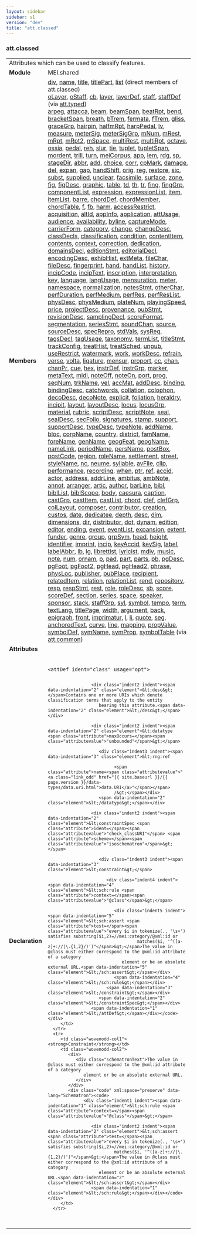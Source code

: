 ```yaml
---
layout: sidebar
sidebar: s1
version: "dev"
title: "att.classed"
---
```

<div class="classSpec att">
   <h3 id="att.classed">att.classed</h3>
   <table class="wovenodd">
      <tr>
         <td colspan="2" class="wovenodd-col2">Attributes which can be used to classify features.</td>
      </tr>
      <tr>
         <td class="wovenodd-col1"><strong>Module</strong></td>
         <td class="wovenodd-col2">MEI.shared</td>
      </tr>
      <tr>
         <td class="wovenodd-col1"><strong>Members</strong></td>
         <td class="wovenodd-col2">
            <div class="parent">
               <div><a class="link_odd_elementSpec" href="{{ site.baseurl }}/{{ page.version }}/elements/div.html">div</a>, <a class="link_odd_elementSpec" href="{{ site.baseurl }}/{{ page.version }}/elements/name.html">name</a>, <a class="link_odd_elementSpec" href="{{ site.baseurl }}/{{ page.version }}/elements/title.html">title</a>, <a class="link_odd_elementSpec" href="{{ site.baseurl }}/{{ page.version }}/elements/titlepart.html">titlePart</a>, <a class="link_odd_elementSpec" href="{{ site.baseurl }}/{{ page.version }}/elements/list.html">list</a> (direct members of att.classed)
               </div>
               <div><a class="link_odd_elementSpec" href="{{ site.baseurl }}/{{ page.version }}/elements/olayer.html">oLayer</a>, <a class="link_odd_elementSpec" href="{{ site.baseurl }}/{{ page.version }}/elements/ostaff.html">oStaff</a>, <a class="link_odd_elementSpec" href="{{ site.baseurl }}/{{ page.version }}/elements/cb.html">cb</a>, <a class="link_odd_elementSpec" href="{{ site.baseurl }}/{{ page.version }}/elements/layer.html">layer</a>, <a class="link_odd_elementSpec" href="{{ site.baseurl }}/{{ page.version }}/elements/layerdef.html">layerDef</a>, <a class="link_odd_elementSpec" href="{{ site.baseurl }}/{{ page.version }}/elements/staff.html">staff</a>, <a class="link_odd_elementSpec" href="{{ site.baseurl }}/{{ page.version }}/elements/staffdef.html">staffDef</a><span> (via <a class="link_odd_classSpec" href="{{ site.baseurl }}/{{ page.version }}/attribute-classes/att.typed.html">att.typed</a>)</span></div>
               <div><a class="link_odd_elementSpec" href="{{ site.baseurl }}/{{ page.version }}/elements/arpeg.html">arpeg</a>, <a class="link_odd_elementSpec" href="{{ site.baseurl }}/{{ page.version }}/elements/attacca.html">attacca</a>, <a class="link_odd_elementSpec" href="{{ site.baseurl }}/{{ page.version }}/elements/beam.html">beam</a>, <a class="link_odd_elementSpec" href="{{ site.baseurl }}/{{ page.version }}/elements/beamspan.html">beamSpan</a>, <a class="link_odd_elementSpec" href="{{ site.baseurl }}/{{ page.version }}/elements/beatrpt.html">beatRpt</a>, <a class="link_odd_elementSpec" href="{{ site.baseurl }}/{{ page.version }}/elements/bend.html">bend</a>, <a class="link_odd_elementSpec" href="{{ site.baseurl }}/{{ page.version }}/elements/bracketspan.html">bracketSpan</a>, <a class="link_odd_elementSpec" href="{{ site.baseurl }}/{{ page.version }}/elements/breath.html">breath</a>, <a class="link_odd_elementSpec" href="{{ site.baseurl }}/{{ page.version }}/elements/btrem.html">bTrem</a>, <a class="link_odd_elementSpec" href="{{ site.baseurl }}/{{ page.version }}/elements/fermata.html">fermata</a>, <a class="link_odd_elementSpec" href="{{ site.baseurl }}/{{ page.version }}/elements/ftrem.html">fTrem</a>, <a class="link_odd_elementSpec" href="{{ site.baseurl }}/{{ page.version }}/elements/gliss.html">gliss</a>, <a class="link_odd_elementSpec" href="{{ site.baseurl }}/{{ page.version }}/elements/gracegrp.html">graceGrp</a>, <a class="link_odd_elementSpec" href="{{ site.baseurl }}/{{ page.version }}/elements/hairpin.html">hairpin</a>, <a class="link_odd_elementSpec" href="{{ site.baseurl }}/{{ page.version }}/elements/halfmrpt.html">halfmRpt</a>, <a class="link_odd_elementSpec" href="{{ site.baseurl }}/{{ page.version }}/elements/harppedal.html">harpPedal</a>, <a class="link_odd_elementSpec" href="{{ site.baseurl }}/{{ page.version }}/elements/lv.html">lv</a>, <a class="link_odd_elementSpec" href="{{ site.baseurl }}/{{ page.version }}/elements/measure.html">measure</a>, <a class="link_odd_elementSpec" href="{{ site.baseurl }}/{{ page.version }}/elements/metersig.html">meterSig</a>, <a class="link_odd_elementSpec" href="{{ site.baseurl }}/{{ page.version }}/elements/metersiggrp.html">meterSigGrp</a>, <a class="link_odd_elementSpec" href="{{ site.baseurl }}/{{ page.version }}/elements/mnum.html">mNum</a>, <a class="link_odd_elementSpec" href="{{ site.baseurl }}/{{ page.version }}/elements/mrest.html">mRest</a>, <a class="link_odd_elementSpec" href="{{ site.baseurl }}/{{ page.version }}/elements/mrpt.html">mRpt</a>, <a class="link_odd_elementSpec" href="{{ site.baseurl }}/{{ page.version }}/elements/mrpt2.html">mRpt2</a>, <a class="link_odd_elementSpec" href="{{ site.baseurl }}/{{ page.version }}/elements/mspace.html">mSpace</a>, <a class="link_odd_elementSpec" href="{{ site.baseurl }}/{{ page.version }}/elements/multirest.html">multiRest</a>, <a class="link_odd_elementSpec" href="{{ site.baseurl }}/{{ page.version }}/elements/multirpt.html">multiRpt</a>, <a class="link_odd_elementSpec" href="{{ site.baseurl }}/{{ page.version }}/elements/octave.html">octave</a>, <a class="link_odd_elementSpec" href="{{ site.baseurl }}/{{ page.version }}/elements/ossia.html">ossia</a>, <a class="link_odd_elementSpec" href="{{ site.baseurl }}/{{ page.version }}/elements/pedal.html">pedal</a>, <a class="link_odd_elementSpec" href="{{ site.baseurl }}/{{ page.version }}/elements/reh.html">reh</a>, <a class="link_odd_elementSpec" href="{{ site.baseurl }}/{{ page.version }}/elements/slur.html">slur</a>, <a class="link_odd_elementSpec" href="{{ site.baseurl }}/{{ page.version }}/elements/tie.html">tie</a>, <a class="link_odd_elementSpec" href="{{ site.baseurl }}/{{ page.version }}/elements/tuplet.html">tuplet</a>, <a class="link_odd_elementSpec" href="{{ site.baseurl }}/{{ page.version }}/elements/tupletspan.html">tupletSpan</a>, <a class="link_odd_elementSpec" href="{{ site.baseurl }}/{{ page.version }}/elements/mordent.html">mordent</a>, <a class="link_odd_elementSpec" href="{{ site.baseurl }}/{{ page.version }}/elements/trill.html">trill</a>, <a class="link_odd_elementSpec" href="{{ site.baseurl }}/{{ page.version }}/elements/turn.html">turn</a>, <a class="link_odd_elementSpec" href="{{ site.baseurl }}/{{ page.version }}/elements/meicorpus.html">meiCorpus</a>, <a class="link_odd_elementSpec" href="{{ site.baseurl }}/{{ page.version }}/elements/app.html">app</a>, <a class="link_odd_elementSpec" href="{{ site.baseurl }}/{{ page.version }}/elements/lem.html">lem</a>, <a class="link_odd_elementSpec" href="{{ site.baseurl }}/{{ page.version }}/elements/rdg.html">rdg</a>, <a class="link_odd_elementSpec" href="{{ site.baseurl }}/{{ page.version }}/elements/sp.html">sp</a>, <a class="link_odd_elementSpec" href="{{ site.baseurl }}/{{ page.version }}/elements/stagedir.html">stageDir</a>, <a class="link_odd_elementSpec" href="{{ site.baseurl }}/{{ page.version }}/elements/abbr.html">abbr</a>, <a class="link_odd_elementSpec" href="{{ site.baseurl }}/{{ page.version }}/elements/add.html">add</a>, <a class="link_odd_elementSpec" href="{{ site.baseurl }}/{{ page.version }}/elements/choice.html">choice</a>, <a class="link_odd_elementSpec" href="{{ site.baseurl }}/{{ page.version }}/elements/corr.html">corr</a>, <a class="link_odd_elementSpec" href="{{ site.baseurl }}/{{ page.version }}/elements/cpmark.html">cpMark</a>, <a class="link_odd_elementSpec" href="{{ site.baseurl }}/{{ page.version }}/elements/damage.html">damage</a>, <a class="link_odd_elementSpec" href="{{ site.baseurl }}/{{ page.version }}/elements/del.html">del</a>, <a class="link_odd_elementSpec" href="{{ site.baseurl }}/{{ page.version }}/elements/expan.html">expan</a>, <a class="link_odd_elementSpec" href="{{ site.baseurl }}/{{ page.version }}/elements/gap.html">gap</a>, <a class="link_odd_elementSpec" href="{{ site.baseurl }}/{{ page.version }}/elements/handshift.html">handShift</a>, <a class="link_odd_elementSpec" href="{{ site.baseurl }}/{{ page.version }}/elements/orig.html">orig</a>, <a class="link_odd_elementSpec" href="{{ site.baseurl }}/{{ page.version }}/elements/reg.html">reg</a>, <a class="link_odd_elementSpec" href="{{ site.baseurl }}/{{ page.version }}/elements/restore.html">restore</a>, <a class="link_odd_elementSpec" href="{{ site.baseurl }}/{{ page.version }}/elements/sic.html">sic</a>, <a class="link_odd_elementSpec" href="{{ site.baseurl }}/{{ page.version }}/elements/subst.html">subst</a>, <a class="link_odd_elementSpec" href="{{ site.baseurl }}/{{ page.version }}/elements/supplied.html">supplied</a>, <a class="link_odd_elementSpec" href="{{ site.baseurl }}/{{ page.version }}/elements/unclear.html">unclear</a>, <a class="link_odd_elementSpec" href="{{ site.baseurl }}/{{ page.version }}/elements/facsimile.html">facsimile</a>, <a class="link_odd_elementSpec" href="{{ site.baseurl }}/{{ page.version }}/elements/surface.html">surface</a>, <a class="link_odd_elementSpec" href="{{ site.baseurl }}/{{ page.version }}/elements/zone.html">zone</a>, <a class="link_odd_elementSpec" href="{{ site.baseurl }}/{{ page.version }}/elements/fig.html">fig</a>, <a class="link_odd_elementSpec" href="{{ site.baseurl }}/{{ page.version }}/elements/figdesc.html">figDesc</a>, <a class="link_odd_elementSpec" href="{{ site.baseurl }}/{{ page.version }}/elements/graphic.html">graphic</a>, <a class="link_odd_elementSpec" href="{{ site.baseurl }}/{{ page.version }}/elements/table.html">table</a>, <a class="link_odd_elementSpec" href="{{ site.baseurl }}/{{ page.version }}/elements/td.html">td</a>, <a class="link_odd_elementSpec" href="{{ site.baseurl }}/{{ page.version }}/elements/th.html">th</a>, <a class="link_odd_elementSpec" href="{{ site.baseurl }}/{{ page.version }}/elements/tr.html">tr</a>, <a class="link_odd_elementSpec" href="{{ site.baseurl }}/{{ page.version }}/elements/fing.html">fing</a>, <a class="link_odd_elementSpec" href="{{ site.baseurl }}/{{ page.version }}/elements/finggrp.html">fingGrp</a>, <a class="link_odd_elementSpec" href="{{ site.baseurl }}/{{ page.version }}/elements/componentlist.html">componentList</a>, <a class="link_odd_elementSpec" href="{{ site.baseurl }}/{{ page.version }}/elements/expression.html">expression</a>, <a class="link_odd_elementSpec" href="{{ site.baseurl }}/{{ page.version }}/elements/expressionlist.html">expressionList</a>, <a class="link_odd_elementSpec" href="{{ site.baseurl }}/{{ page.version }}/elements/item.html">item</a>, <a class="link_odd_elementSpec" href="{{ site.baseurl }}/{{ page.version }}/elements/itemlist.html">itemList</a>, <a class="link_odd_elementSpec" href="{{ site.baseurl }}/{{ page.version }}/elements/barre.html">barre</a>, <a class="link_odd_elementSpec" href="{{ site.baseurl }}/{{ page.version }}/elements/chorddef.html">chordDef</a>, <a class="link_odd_elementSpec" href="{{ site.baseurl }}/{{ page.version }}/elements/chordmember.html">chordMember</a>, <a class="link_odd_elementSpec" href="{{ site.baseurl }}/{{ page.version }}/elements/chordtable.html">chordTable</a>, <a class="link_odd_elementSpec" href="{{ site.baseurl }}/{{ page.version }}/elements/f.html">f</a>, <a class="link_odd_elementSpec" href="{{ site.baseurl }}/{{ page.version }}/elements/fb.html">fb</a>, <a class="link_odd_elementSpec" href="{{ site.baseurl }}/{{ page.version }}/elements/harm.html">harm</a>, <a class="link_odd_elementSpec" href="{{ site.baseurl }}/{{ page.version }}/elements/accessrestrict.html">accessRestrict</a>, <a class="link_odd_elementSpec" href="{{ site.baseurl }}/{{ page.version }}/elements/acquisition.html">acquisition</a>, <a class="link_odd_elementSpec" href="{{ site.baseurl }}/{{ page.version }}/elements/altid.html">altId</a>, <a class="link_odd_elementSpec" href="{{ site.baseurl }}/{{ page.version }}/elements/appinfo.html">appInfo</a>, <a class="link_odd_elementSpec" href="{{ site.baseurl }}/{{ page.version }}/elements/application.html">application</a>, <a class="link_odd_elementSpec" href="{{ site.baseurl }}/{{ page.version }}/elements/attusage.html">attUsage</a>, <a class="link_odd_elementSpec" href="{{ site.baseurl }}/{{ page.version }}/elements/audience.html">audience</a>, <a class="link_odd_elementSpec" href="{{ site.baseurl }}/{{ page.version }}/elements/availability.html">availability</a>, <a class="link_odd_elementSpec" href="{{ site.baseurl }}/{{ page.version }}/elements/byline.html">byline</a>, <a class="link_odd_elementSpec" href="{{ site.baseurl }}/{{ page.version }}/elements/capturemode.html">captureMode</a>, <a class="link_odd_elementSpec" href="{{ site.baseurl }}/{{ page.version }}/elements/carrierform.html">carrierForm</a>, <a class="link_odd_elementSpec" href="{{ site.baseurl }}/{{ page.version }}/elements/category.html">category</a>, <a class="link_odd_elementSpec" href="{{ site.baseurl }}/{{ page.version }}/elements/change.html">change</a>, <a class="link_odd_elementSpec" href="{{ site.baseurl }}/{{ page.version }}/elements/changedesc.html">changeDesc</a>, <a class="link_odd_elementSpec" href="{{ site.baseurl }}/{{ page.version }}/elements/classdecls.html">classDecls</a>, <a class="link_odd_elementSpec" href="{{ site.baseurl }}/{{ page.version }}/elements/classification.html">classification</a>, <a class="link_odd_elementSpec" href="{{ site.baseurl }}/{{ page.version }}/elements/condition.html">condition</a>, <a class="link_odd_elementSpec" href="{{ site.baseurl }}/{{ page.version }}/elements/contentitem.html">contentItem</a>, <a class="link_odd_elementSpec" href="{{ site.baseurl }}/{{ page.version }}/elements/contents.html">contents</a>, <a class="link_odd_elementSpec" href="{{ site.baseurl }}/{{ page.version }}/elements/context.html">context</a>, <a class="link_odd_elementSpec" href="{{ site.baseurl }}/{{ page.version }}/elements/correction.html">correction</a>, <a class="link_odd_elementSpec" href="{{ site.baseurl }}/{{ page.version }}/elements/dedication.html">dedication</a>, <a class="link_odd_elementSpec" href="{{ site.baseurl }}/{{ page.version }}/elements/domainsdecl.html">domainsDecl</a>, <a class="link_odd_elementSpec" href="{{ site.baseurl }}/{{ page.version }}/elements/editionstmt.html">editionStmt</a>, <a class="link_odd_elementSpec" href="{{ site.baseurl }}/{{ page.version }}/elements/editorialdecl.html">editorialDecl</a>, <a class="link_odd_elementSpec" href="{{ site.baseurl }}/{{ page.version }}/elements/encodingdesc.html">encodingDesc</a>, <a class="link_odd_elementSpec" href="{{ site.baseurl }}/{{ page.version }}/elements/exhibhist.html">exhibHist</a>, <a class="link_odd_elementSpec" href="{{ site.baseurl }}/{{ page.version }}/elements/extmeta.html">extMeta</a>, <a class="link_odd_elementSpec" href="{{ site.baseurl }}/{{ page.version }}/elements/filechar.html">fileChar</a>, <a class="link_odd_elementSpec" href="{{ site.baseurl }}/{{ page.version }}/elements/filedesc.html">fileDesc</a>, <a class="link_odd_elementSpec" href="{{ site.baseurl }}/{{ page.version }}/elements/fingerprint.html">fingerprint</a>, <a class="link_odd_elementSpec" href="{{ site.baseurl }}/{{ page.version }}/elements/hand.html">hand</a>, <a class="link_odd_elementSpec" href="{{ site.baseurl }}/{{ page.version }}/elements/handlist.html">handList</a>, <a class="link_odd_elementSpec" href="{{ site.baseurl }}/{{ page.version }}/elements/history.html">history</a>, <a class="link_odd_elementSpec" href="{{ site.baseurl }}/{{ page.version }}/elements/incipcode.html">incipCode</a>, <a class="link_odd_elementSpec" href="{{ site.baseurl }}/{{ page.version }}/elements/inciptext.html">incipText</a>, <a class="link_odd_elementSpec" href="{{ site.baseurl }}/{{ page.version }}/elements/inscription.html">inscription</a>, <a class="link_odd_elementSpec" href="{{ site.baseurl }}/{{ page.version }}/elements/interpretation.html">interpretation</a>, <a class="link_odd_elementSpec" href="{{ site.baseurl }}/{{ page.version }}/elements/key.html">key</a>, <a class="link_odd_elementSpec" href="{{ site.baseurl }}/{{ page.version }}/elements/language.html">language</a>, <a class="link_odd_elementSpec" href="{{ site.baseurl }}/{{ page.version }}/elements/langusage.html">langUsage</a>, <a class="link_odd_elementSpec" href="{{ site.baseurl }}/{{ page.version }}/elements/mensuration.html">mensuration</a>, <a class="link_odd_elementSpec" href="{{ site.baseurl }}/{{ page.version }}/elements/meter.html">meter</a>, <a class="link_odd_elementSpec" href="{{ site.baseurl }}/{{ page.version }}/elements/namespace.html">namespace</a>, <a class="link_odd_elementSpec" href="{{ site.baseurl }}/{{ page.version }}/elements/normalization.html">normalization</a>, <a class="link_odd_elementSpec" href="{{ site.baseurl }}/{{ page.version }}/elements/notesstmt.html">notesStmt</a>, <a class="link_odd_elementSpec" href="{{ site.baseurl }}/{{ page.version }}/elements/otherchar.html">otherChar</a>, <a class="link_odd_elementSpec" href="{{ site.baseurl }}/{{ page.version }}/elements/perfduration.html">perfDuration</a>, <a class="link_odd_elementSpec" href="{{ site.baseurl }}/{{ page.version }}/elements/perfmedium.html">perfMedium</a>, <a class="link_odd_elementSpec" href="{{ site.baseurl }}/{{ page.version }}/elements/perfres.html">perfRes</a>, <a class="link_odd_elementSpec" href="{{ site.baseurl }}/{{ page.version }}/elements/perfreslist.html">perfResList</a>, <a class="link_odd_elementSpec" href="{{ site.baseurl }}/{{ page.version }}/elements/physdesc.html">physDesc</a>, <a class="link_odd_elementSpec" href="{{ site.baseurl }}/{{ page.version }}/elements/physmedium.html">physMedium</a>, <a class="link_odd_elementSpec" href="{{ site.baseurl }}/{{ page.version }}/elements/platenum.html">plateNum</a>, <a class="link_odd_elementSpec" href="{{ site.baseurl }}/{{ page.version }}/elements/playingspeed.html">playingSpeed</a>, <a class="link_odd_elementSpec" href="{{ site.baseurl }}/{{ page.version }}/elements/price.html">price</a>, <a class="link_odd_elementSpec" href="{{ site.baseurl }}/{{ page.version }}/elements/projectdesc.html">projectDesc</a>, <a class="link_odd_elementSpec" href="{{ site.baseurl }}/{{ page.version }}/elements/provenance.html">provenance</a>, <a class="link_odd_elementSpec" href="{{ site.baseurl }}/{{ page.version }}/elements/pubstmt.html">pubStmt</a>, <a class="link_odd_elementSpec" href="{{ site.baseurl }}/{{ page.version }}/elements/revisiondesc.html">revisionDesc</a>, <a class="link_odd_elementSpec" href="{{ site.baseurl }}/{{ page.version }}/elements/samplingdecl.html">samplingDecl</a>, <a class="link_odd_elementSpec" href="{{ site.baseurl }}/{{ page.version }}/elements/scoreformat.html">scoreFormat</a>, <a class="link_odd_elementSpec" href="{{ site.baseurl }}/{{ page.version }}/elements/segmentation.html">segmentation</a>, <a class="link_odd_elementSpec" href="{{ site.baseurl }}/{{ page.version }}/elements/seriesstmt.html">seriesStmt</a>, <a class="link_odd_elementSpec" href="{{ site.baseurl }}/{{ page.version }}/elements/soundchan.html">soundChan</a>, <a class="link_odd_elementSpec" href="{{ site.baseurl }}/{{ page.version }}/elements/source.html">source</a>, <a class="link_odd_elementSpec" href="{{ site.baseurl }}/{{ page.version }}/elements/sourcedesc.html">sourceDesc</a>, <a class="link_odd_elementSpec" href="{{ site.baseurl }}/{{ page.version }}/elements/specrepro.html">specRepro</a>, <a class="link_odd_elementSpec" href="{{ site.baseurl }}/{{ page.version }}/elements/stdvals.html">stdVals</a>, <a class="link_odd_elementSpec" href="{{ site.baseurl }}/{{ page.version }}/elements/sysreq.html">sysReq</a>, <a class="link_odd_elementSpec" href="{{ site.baseurl }}/{{ page.version }}/elements/tagsdecl.html">tagsDecl</a>, <a class="link_odd_elementSpec" href="{{ site.baseurl }}/{{ page.version }}/elements/tagusage.html">tagUsage</a>, <a class="link_odd_elementSpec" href="{{ site.baseurl }}/{{ page.version }}/elements/taxonomy.html">taxonomy</a>, <a class="link_odd_elementSpec" href="{{ site.baseurl }}/{{ page.version }}/elements/termlist.html">termList</a>, <a class="link_odd_elementSpec" href="{{ site.baseurl }}/{{ page.version }}/elements/titlestmt.html">titleStmt</a>, <a class="link_odd_elementSpec" href="{{ site.baseurl }}/{{ page.version }}/elements/trackconfig.html">trackConfig</a>, <a class="link_odd_elementSpec" href="{{ site.baseurl }}/{{ page.version }}/elements/treathist.html">treatHist</a>, <a class="link_odd_elementSpec" href="{{ site.baseurl }}/{{ page.version }}/elements/treatsched.html">treatSched</a>, <a class="link_odd_elementSpec" href="{{ site.baseurl }}/{{ page.version }}/elements/unpub.html">unpub</a>, <a class="link_odd_elementSpec" href="{{ site.baseurl }}/{{ page.version }}/elements/userestrict.html">useRestrict</a>, <a class="link_odd_elementSpec" href="{{ site.baseurl }}/{{ page.version }}/elements/watermark.html">watermark</a>, <a class="link_odd_elementSpec" href="{{ site.baseurl }}/{{ page.version }}/elements/work.html">work</a>, <a class="link_odd_elementSpec" href="{{ site.baseurl }}/{{ page.version }}/elements/workdesc.html">workDesc</a>, <a class="link_odd_elementSpec" href="{{ site.baseurl }}/{{ page.version }}/elements/refrain.html">refrain</a>, <a class="link_odd_elementSpec" href="{{ site.baseurl }}/{{ page.version }}/elements/verse.html">verse</a>, <a class="link_odd_elementSpec" href="{{ site.baseurl }}/{{ page.version }}/elements/volta.html">volta</a>, <a class="link_odd_elementSpec" href="{{ site.baseurl }}/{{ page.version }}/elements/ligature.html">ligature</a>, <a class="link_odd_elementSpec" href="{{ site.baseurl }}/{{ page.version }}/elements/mensur.html">mensur</a>, <a class="link_odd_elementSpec" href="{{ site.baseurl }}/{{ page.version }}/elements/proport.html">proport</a>, <a class="link_odd_elementSpec" href="{{ site.baseurl }}/{{ page.version }}/elements/cc.html">cc</a>, <a class="link_odd_elementSpec" href="{{ site.baseurl }}/{{ page.version }}/elements/chan.html">chan</a>, <a class="link_odd_elementSpec" href="{{ site.baseurl }}/{{ page.version }}/elements/chanpr.html">chanPr</a>, <a class="link_odd_elementSpec" href="{{ site.baseurl }}/{{ page.version }}/elements/cue.html">cue</a>, <a class="link_odd_elementSpec" href="{{ site.baseurl }}/{{ page.version }}/elements/hex.html">hex</a>, <a class="link_odd_elementSpec" href="{{ site.baseurl }}/{{ page.version }}/elements/instrdef.html">instrDef</a>, <a class="link_odd_elementSpec" href="{{ site.baseurl }}/{{ page.version }}/elements/instrgrp.html">instrGrp</a>, <a class="link_odd_elementSpec" href="{{ site.baseurl }}/{{ page.version }}/elements/marker.html">marker</a>, <a class="link_odd_elementSpec" href="{{ site.baseurl }}/{{ page.version }}/elements/metatext.html">metaText</a>, <a class="link_odd_elementSpec" href="{{ site.baseurl }}/{{ page.version }}/elements/midi.html">midi</a>, <a class="link_odd_elementSpec" href="{{ site.baseurl }}/{{ page.version }}/elements/noteoff.html">noteOff</a>, <a class="link_odd_elementSpec" href="{{ site.baseurl }}/{{ page.version }}/elements/noteon.html">noteOn</a>, <a class="link_odd_elementSpec" href="{{ site.baseurl }}/{{ page.version }}/elements/port.html">port</a>, <a class="link_odd_elementSpec" href="{{ site.baseurl }}/{{ page.version }}/elements/prog.html">prog</a>, <a class="link_odd_elementSpec" href="{{ site.baseurl }}/{{ page.version }}/elements/seqnum.html">seqNum</a>, <a class="link_odd_elementSpec" href="{{ site.baseurl }}/{{ page.version }}/elements/trkname.html">trkName</a>, <a class="link_odd_elementSpec" href="{{ site.baseurl }}/{{ page.version }}/elements/vel.html">vel</a>, <a class="link_odd_elementSpec" href="{{ site.baseurl }}/{{ page.version }}/elements/accmat.html">accMat</a>, <a class="link_odd_elementSpec" href="{{ site.baseurl }}/{{ page.version }}/elements/adddesc.html">addDesc</a>, <a class="link_odd_elementSpec" href="{{ site.baseurl }}/{{ page.version }}/elements/binding.html">binding</a>, <a class="link_odd_elementSpec" href="{{ site.baseurl }}/{{ page.version }}/elements/bindingdesc.html">bindingDesc</a>, <a class="link_odd_elementSpec" href="{{ site.baseurl }}/{{ page.version }}/elements/catchwords.html">catchwords</a>, <a class="link_odd_elementSpec" href="{{ site.baseurl }}/{{ page.version }}/elements/collation.html">collation</a>, <a class="link_odd_elementSpec" href="{{ site.baseurl }}/{{ page.version }}/elements/colophon.html">colophon</a>, <a class="link_odd_elementSpec" href="{{ site.baseurl }}/{{ page.version }}/elements/decodesc.html">decoDesc</a>, <a class="link_odd_elementSpec" href="{{ site.baseurl }}/{{ page.version }}/elements/deconote.html">decoNote</a>, <a class="link_odd_elementSpec" href="{{ site.baseurl }}/{{ page.version }}/elements/explicit.html">explicit</a>, <a class="link_odd_elementSpec" href="{{ site.baseurl }}/{{ page.version }}/elements/foliation.html">foliation</a>, <a class="link_odd_elementSpec" href="{{ site.baseurl }}/{{ page.version }}/elements/heraldry.html">heraldry</a>, <a class="link_odd_elementSpec" href="{{ site.baseurl }}/{{ page.version }}/elements/incipit.html">incipit</a>, <a class="link_odd_elementSpec" href="{{ site.baseurl }}/{{ page.version }}/elements/layout.html">layout</a>, <a class="link_odd_elementSpec" href="{{ site.baseurl }}/{{ page.version }}/elements/layoutdesc.html">layoutDesc</a>, <a class="link_odd_elementSpec" href="{{ site.baseurl }}/{{ page.version }}/elements/locus.html">locus</a>, <a class="link_odd_elementSpec" href="{{ site.baseurl }}/{{ page.version }}/elements/locusgrp.html">locusGrp</a>, <a class="link_odd_elementSpec" href="{{ site.baseurl }}/{{ page.version }}/elements/material.html">material</a>, <a class="link_odd_elementSpec" href="{{ site.baseurl }}/{{ page.version }}/elements/rubric.html">rubric</a>, <a class="link_odd_elementSpec" href="{{ site.baseurl }}/{{ page.version }}/elements/scriptdesc.html">scriptDesc</a>, <a class="link_odd_elementSpec" href="{{ site.baseurl }}/{{ page.version }}/elements/scriptnote.html">scriptNote</a>, <a class="link_odd_elementSpec" href="{{ site.baseurl }}/{{ page.version }}/elements/seal.html">seal</a>, <a class="link_odd_elementSpec" href="{{ site.baseurl }}/{{ page.version }}/elements/sealdesc.html">sealDesc</a>, <a class="link_odd_elementSpec" href="{{ site.baseurl }}/{{ page.version }}/elements/secfolio.html">secFolio</a>, <a class="link_odd_elementSpec" href="{{ site.baseurl }}/{{ page.version }}/elements/signatures.html">signatures</a>, <a class="link_odd_elementSpec" href="{{ site.baseurl }}/{{ page.version }}/elements/stamp.html">stamp</a>, <a class="link_odd_elementSpec" href="{{ site.baseurl }}/{{ page.version }}/elements/support.html">support</a>, <a class="link_odd_elementSpec" href="{{ site.baseurl }}/{{ page.version }}/elements/supportdesc.html">supportDesc</a>, <a class="link_odd_elementSpec" href="{{ site.baseurl }}/{{ page.version }}/elements/typedesc.html">typeDesc</a>, <a class="link_odd_elementSpec" href="{{ site.baseurl }}/{{ page.version }}/elements/typenote.html">typeNote</a>, <a class="link_odd_elementSpec" href="{{ site.baseurl }}/{{ page.version }}/elements/addname.html">addName</a>, <a class="link_odd_elementSpec" href="{{ site.baseurl }}/{{ page.version }}/elements/bloc.html">bloc</a>, <a class="link_odd_elementSpec" href="{{ site.baseurl }}/{{ page.version }}/elements/corpname.html">corpName</a>, <a class="link_odd_elementSpec" href="{{ site.baseurl }}/{{ page.version }}/elements/country.html">country</a>, <a class="link_odd_elementSpec" href="{{ site.baseurl }}/{{ page.version }}/elements/district.html">district</a>, <a class="link_odd_elementSpec" href="{{ site.baseurl }}/{{ page.version }}/elements/famname.html">famName</a>, <a class="link_odd_elementSpec" href="{{ site.baseurl }}/{{ page.version }}/elements/forename.html">foreName</a>, <a class="link_odd_elementSpec" href="{{ site.baseurl }}/{{ page.version }}/elements/genname.html">genName</a>, <a class="link_odd_elementSpec" href="{{ site.baseurl }}/{{ page.version }}/elements/geogfeat.html">geogFeat</a>, <a class="link_odd_elementSpec" href="{{ site.baseurl }}/{{ page.version }}/elements/geogname.html">geogName</a>, <a class="link_odd_elementSpec" href="{{ site.baseurl }}/{{ page.version }}/elements/namelink.html">nameLink</a>, <a class="link_odd_elementSpec" href="{{ site.baseurl }}/{{ page.version }}/elements/periodname.html">periodName</a>, <a class="link_odd_elementSpec" href="{{ site.baseurl }}/{{ page.version }}/elements/persname.html">persName</a>, <a class="link_odd_elementSpec" href="{{ site.baseurl }}/{{ page.version }}/elements/postbox.html">postBox</a>, <a class="link_odd_elementSpec" href="{{ site.baseurl }}/{{ page.version }}/elements/postcode.html">postCode</a>, <a class="link_odd_elementSpec" href="{{ site.baseurl }}/{{ page.version }}/elements/region.html">region</a>, <a class="link_odd_elementSpec" href="{{ site.baseurl }}/{{ page.version }}/elements/rolename.html">roleName</a>, <a class="link_odd_elementSpec" href="{{ site.baseurl }}/{{ page.version }}/elements/settlement.html">settlement</a>, <a class="link_odd_elementSpec" href="{{ site.baseurl }}/{{ page.version }}/elements/street.html">street</a>, <a class="link_odd_elementSpec" href="{{ site.baseurl }}/{{ page.version }}/elements/stylename.html">styleName</a>, <a class="link_odd_elementSpec" href="{{ site.baseurl }}/{{ page.version }}/elements/nc.html">nc</a>, <a class="link_odd_elementSpec" href="{{ site.baseurl }}/{{ page.version }}/elements/neume.html">neume</a>, <a class="link_odd_elementSpec" href="{{ site.baseurl }}/{{ page.version }}/elements/syllable.html">syllable</a>, <a class="link_odd_elementSpec" href="{{ site.baseurl }}/{{ page.version }}/elements/avfile.html">avFile</a>, <a class="link_odd_elementSpec" href="{{ site.baseurl }}/{{ page.version }}/elements/clip.html">clip</a>, <a class="link_odd_elementSpec" href="{{ site.baseurl }}/{{ page.version }}/elements/performance.html">performance</a>, <a class="link_odd_elementSpec" href="{{ site.baseurl }}/{{ page.version }}/elements/recording.html">recording</a>, <a class="link_odd_elementSpec" href="{{ site.baseurl }}/{{ page.version }}/elements/when.html">when</a>, <a class="link_odd_elementSpec" href="{{ site.baseurl }}/{{ page.version }}/elements/ptr.html">ptr</a>, <a class="link_odd_elementSpec" href="{{ site.baseurl }}/{{ page.version }}/elements/ref.html">ref</a>, <a class="link_odd_elementSpec" href="{{ site.baseurl }}/{{ page.version }}/elements/accid.html">accid</a>, <a class="link_odd_elementSpec" href="{{ site.baseurl }}/{{ page.version }}/elements/actor.html">actor</a>, <a class="link_odd_elementSpec" href="{{ site.baseurl }}/{{ page.version }}/elements/address.html">address</a>, <a class="link_odd_elementSpec" href="{{ site.baseurl }}/{{ page.version }}/elements/addrline.html">addrLine</a>, <a class="link_odd_elementSpec" href="{{ site.baseurl }}/{{ page.version }}/elements/ambitus.html">ambitus</a>, <a class="link_odd_elementSpec" href="{{ site.baseurl }}/{{ page.version }}/elements/ambnote.html">ambNote</a>, <a class="link_odd_elementSpec" href="{{ site.baseurl }}/{{ page.version }}/elements/annot.html">annot</a>, <a class="link_odd_elementSpec" href="{{ site.baseurl }}/{{ page.version }}/elements/arranger.html">arranger</a>, <a class="link_odd_elementSpec" href="{{ site.baseurl }}/{{ page.version }}/elements/artic.html">artic</a>, <a class="link_odd_elementSpec" href="{{ site.baseurl }}/{{ page.version }}/elements/author.html">author</a>, <a class="link_odd_elementSpec" href="{{ site.baseurl }}/{{ page.version }}/elements/barline.html">barLine</a>, <a class="link_odd_elementSpec" href="{{ site.baseurl }}/{{ page.version }}/elements/bibl.html">bibl</a>, <a class="link_odd_elementSpec" href="{{ site.baseurl }}/{{ page.version }}/elements/bibllist.html">biblList</a>, <a class="link_odd_elementSpec" href="{{ site.baseurl }}/{{ page.version }}/elements/biblscope.html">biblScope</a>, <a class="link_odd_elementSpec" href="{{ site.baseurl }}/{{ page.version }}/elements/body.html">body</a>, <a class="link_odd_elementSpec" href="{{ site.baseurl }}/{{ page.version }}/elements/caesura.html">caesura</a>, <a class="link_odd_elementSpec" href="{{ site.baseurl }}/{{ page.version }}/elements/caption.html">caption</a>, <a class="link_odd_elementSpec" href="{{ site.baseurl }}/{{ page.version }}/elements/castgrp.html">castGrp</a>, <a class="link_odd_elementSpec" href="{{ site.baseurl }}/{{ page.version }}/elements/castitem.html">castItem</a>, <a class="link_odd_elementSpec" href="{{ site.baseurl }}/{{ page.version }}/elements/castlist.html">castList</a>, <a class="link_odd_elementSpec" href="{{ site.baseurl }}/{{ page.version }}/elements/chord.html">chord</a>, <a class="link_odd_elementSpec" href="{{ site.baseurl }}/{{ page.version }}/elements/clef.html">clef</a>, <a class="link_odd_elementSpec" href="{{ site.baseurl }}/{{ page.version }}/elements/clefgrp.html">clefGrp</a>, <a class="link_odd_elementSpec" href="{{ site.baseurl }}/{{ page.version }}/elements/collayout.html">colLayout</a>, <a class="link_odd_elementSpec" href="{{ site.baseurl }}/{{ page.version }}/elements/composer.html">composer</a>, <a class="link_odd_elementSpec" href="{{ site.baseurl }}/{{ page.version }}/elements/contributor.html">contributor</a>, <a class="link_odd_elementSpec" href="{{ site.baseurl }}/{{ page.version }}/elements/creation.html">creation</a>, <a class="link_odd_elementSpec" href="{{ site.baseurl }}/{{ page.version }}/elements/custos.html">custos</a>, <a class="link_odd_elementSpec" href="{{ site.baseurl }}/{{ page.version }}/elements/date.html">date</a>, <a class="link_odd_elementSpec" href="{{ site.baseurl }}/{{ page.version }}/elements/dedicatee.html">dedicatee</a>, <a class="link_odd_elementSpec" href="{{ site.baseurl }}/{{ page.version }}/elements/depth.html">depth</a>, <a class="link_odd_elementSpec" href="{{ site.baseurl }}/{{ page.version }}/elements/desc.html">desc</a>, <a class="link_odd_elementSpec" href="{{ site.baseurl }}/{{ page.version }}/elements/dim.html">dim</a>, <a class="link_odd_elementSpec" href="{{ site.baseurl }}/{{ page.version }}/elements/dimensions.html">dimensions</a>, <a class="link_odd_elementSpec" href="{{ site.baseurl }}/{{ page.version }}/elements/dir.html">dir</a>, <a class="link_odd_elementSpec" href="{{ site.baseurl }}/{{ page.version }}/elements/distributor.html">distributor</a>, <a class="link_odd_elementSpec" href="{{ site.baseurl }}/{{ page.version }}/elements/dot.html">dot</a>, <a class="link_odd_elementSpec" href="{{ site.baseurl }}/{{ page.version }}/elements/dynam.html">dynam</a>, <a class="link_odd_elementSpec" href="{{ site.baseurl }}/{{ page.version }}/elements/edition.html">edition</a>, <a class="link_odd_elementSpec" href="{{ site.baseurl }}/{{ page.version }}/elements/editor.html">editor</a>, <a class="link_odd_elementSpec" href="{{ site.baseurl }}/{{ page.version }}/elements/ending.html">ending</a>, <a class="link_odd_elementSpec" href="{{ site.baseurl }}/{{ page.version }}/elements/event.html">event</a>, <a class="link_odd_elementSpec" href="{{ site.baseurl }}/{{ page.version }}/elements/eventlist.html">eventList</a>, <a class="link_odd_elementSpec" href="{{ site.baseurl }}/{{ page.version }}/elements/expansion.html">expansion</a>, <a class="link_odd_elementSpec" href="{{ site.baseurl }}/{{ page.version }}/elements/extent.html">extent</a>, <a class="link_odd_elementSpec" href="{{ site.baseurl }}/{{ page.version }}/elements/funder.html">funder</a>, <a class="link_odd_elementSpec" href="{{ site.baseurl }}/{{ page.version }}/elements/genre.html">genre</a>, <a class="link_odd_elementSpec" href="{{ site.baseurl }}/{{ page.version }}/elements/group.html">group</a>, <a class="link_odd_elementSpec" href="{{ site.baseurl }}/{{ page.version }}/elements/grpsym.html">grpSym</a>, <a class="link_odd_elementSpec" href="{{ site.baseurl }}/{{ page.version }}/elements/head.html">head</a>, <a class="link_odd_elementSpec" href="{{ site.baseurl }}/{{ page.version }}/elements/height.html">height</a>, <a class="link_odd_elementSpec" href="{{ site.baseurl }}/{{ page.version }}/elements/identifier.html">identifier</a>, <a class="link_odd_elementSpec" href="{{ site.baseurl }}/{{ page.version }}/elements/imprint.html">imprint</a>, <a class="link_odd_elementSpec" href="{{ site.baseurl }}/{{ page.version }}/elements/incip.html">incip</a>, <a class="link_odd_elementSpec" href="{{ site.baseurl }}/{{ page.version }}/elements/keyaccid.html">keyAccid</a>, <a class="link_odd_elementSpec" href="{{ site.baseurl }}/{{ page.version }}/elements/keysig.html">keySig</a>, <a class="link_odd_elementSpec" href="{{ site.baseurl }}/{{ page.version }}/elements/label.html">label</a>, <a class="link_odd_elementSpec" href="{{ site.baseurl }}/{{ page.version }}/elements/labelabbr.html">labelAbbr</a>, <a class="link_odd_elementSpec" href="{{ site.baseurl }}/{{ page.version }}/elements/lb.html">lb</a>, <a class="link_odd_elementSpec" href="{{ site.baseurl }}/{{ page.version }}/elements/lg.html">lg</a>, <a class="link_odd_elementSpec" href="{{ site.baseurl }}/{{ page.version }}/elements/librettist.html">librettist</a>, <a class="link_odd_elementSpec" href="{{ site.baseurl }}/{{ page.version }}/elements/lyricist.html">lyricist</a>, <a class="link_odd_elementSpec" href="{{ site.baseurl }}/{{ page.version }}/elements/mdiv.html">mdiv</a>, <a class="link_odd_elementSpec" href="{{ site.baseurl }}/{{ page.version }}/elements/music.html">music</a>, <a class="link_odd_elementSpec" href="{{ site.baseurl }}/{{ page.version }}/elements/note.html">note</a>, <a class="link_odd_elementSpec" href="{{ site.baseurl }}/{{ page.version }}/elements/num.html">num</a>, <a class="link_odd_elementSpec" href="{{ site.baseurl }}/{{ page.version }}/elements/ornam.html">ornam</a>, <a class="link_odd_elementSpec" href="{{ site.baseurl }}/{{ page.version }}/elements/p.html">p</a>, <a class="link_odd_elementSpec" href="{{ site.baseurl }}/{{ page.version }}/elements/pad.html">pad</a>, <a class="link_odd_elementSpec" href="{{ site.baseurl }}/{{ page.version }}/elements/part.html">part</a>, <a class="link_odd_elementSpec" href="{{ site.baseurl }}/{{ page.version }}/elements/parts.html">parts</a>, <a class="link_odd_elementSpec" href="{{ site.baseurl }}/{{ page.version }}/elements/pb.html">pb</a>, <a class="link_odd_elementSpec" href="{{ site.baseurl }}/{{ page.version }}/elements/pgdesc.html">pgDesc</a>, <a class="link_odd_elementSpec" href="{{ site.baseurl }}/{{ page.version }}/elements/pgfoot.html">pgFoot</a>, <a class="link_odd_elementSpec" href="{{ site.baseurl }}/{{ page.version }}/elements/pgfoot2.html">pgFoot2</a>, <a class="link_odd_elementSpec" href="{{ site.baseurl }}/{{ page.version }}/elements/pghead.html">pgHead</a>, <a class="link_odd_elementSpec" href="{{ site.baseurl }}/{{ page.version }}/elements/pghead2.html">pgHead2</a>, <a class="link_odd_elementSpec" href="{{ site.baseurl }}/{{ page.version }}/elements/phrase.html">phrase</a>, <a class="link_odd_elementSpec" href="{{ site.baseurl }}/{{ page.version }}/elements/physloc.html">physLoc</a>, <a class="link_odd_elementSpec" href="{{ site.baseurl }}/{{ page.version }}/elements/publisher.html">publisher</a>, <a class="link_odd_elementSpec" href="{{ site.baseurl }}/{{ page.version }}/elements/pubplace.html">pubPlace</a>, <a class="link_odd_elementSpec" href="{{ site.baseurl }}/{{ page.version }}/elements/recipient.html">recipient</a>, <a class="link_odd_elementSpec" href="{{ site.baseurl }}/{{ page.version }}/elements/relateditem.html">relatedItem</a>, <a class="link_odd_elementSpec" href="{{ site.baseurl }}/{{ page.version }}/elements/relation.html">relation</a>, <a class="link_odd_elementSpec" href="{{ site.baseurl }}/{{ page.version }}/elements/relationlist.html">relationList</a>, <a class="link_odd_elementSpec" href="{{ site.baseurl }}/{{ page.version }}/elements/rend.html">rend</a>, <a class="link_odd_elementSpec" href="{{ site.baseurl }}/{{ page.version }}/elements/repository.html">repository</a>, <a class="link_odd_elementSpec" href="{{ site.baseurl }}/{{ page.version }}/elements/resp.html">resp</a>, <a class="link_odd_elementSpec" href="{{ site.baseurl }}/{{ page.version }}/elements/respstmt.html">respStmt</a>, <a class="link_odd_elementSpec" href="{{ site.baseurl }}/{{ page.version }}/elements/rest.html">rest</a>, <a class="link_odd_elementSpec" href="{{ site.baseurl }}/{{ page.version }}/elements/role.html">role</a>, <a class="link_odd_elementSpec" href="{{ site.baseurl }}/{{ page.version }}/elements/roledesc.html">roleDesc</a>, <a class="link_odd_elementSpec" href="{{ site.baseurl }}/{{ page.version }}/elements/sb.html">sb</a>, <a class="link_odd_elementSpec" href="{{ site.baseurl }}/{{ page.version }}/elements/score.html">score</a>, <a class="link_odd_elementSpec" href="{{ site.baseurl }}/{{ page.version }}/elements/scoredef.html">scoreDef</a>, <a class="link_odd_elementSpec" href="{{ site.baseurl }}/{{ page.version }}/elements/section.html">section</a>, <a class="link_odd_elementSpec" href="{{ site.baseurl }}/{{ page.version }}/elements/series.html">series</a>, <a class="link_odd_elementSpec" href="{{ site.baseurl }}/{{ page.version }}/elements/space.html">space</a>, <a class="link_odd_elementSpec" href="{{ site.baseurl }}/{{ page.version }}/elements/speaker.html">speaker</a>, <a class="link_odd_elementSpec" href="{{ site.baseurl }}/{{ page.version }}/elements/sponsor.html">sponsor</a>, <a class="link_odd_elementSpec" href="{{ site.baseurl }}/{{ page.version }}/elements/stack.html">stack</a>, <a class="link_odd_elementSpec" href="{{ site.baseurl }}/{{ page.version }}/elements/staffgrp.html">staffGrp</a>, <a class="link_odd_elementSpec" href="{{ site.baseurl }}/{{ page.version }}/elements/syl.html">syl</a>, <a class="link_odd_elementSpec" href="{{ site.baseurl }}/{{ page.version }}/elements/symbol.html">symbol</a>, <a class="link_odd_elementSpec" href="{{ site.baseurl }}/{{ page.version }}/elements/tempo.html">tempo</a>, <a class="link_odd_elementSpec" href="{{ site.baseurl }}/{{ page.version }}/elements/term.html">term</a>, <a class="link_odd_elementSpec" href="{{ site.baseurl }}/{{ page.version }}/elements/textlang.html">textLang</a>, <a class="link_odd_elementSpec" href="{{ site.baseurl }}/{{ page.version }}/elements/titlepage.html">titlePage</a>, <a class="link_odd_elementSpec" href="{{ site.baseurl }}/{{ page.version }}/elements/width.html">width</a>, <a class="link_odd_elementSpec" href="{{ site.baseurl }}/{{ page.version }}/elements/argument.html">argument</a>, <a class="link_odd_elementSpec" href="{{ site.baseurl }}/{{ page.version }}/elements/back.html">back</a>, <a class="link_odd_elementSpec" href="{{ site.baseurl }}/{{ page.version }}/elements/epigraph.html">epigraph</a>, <a class="link_odd_elementSpec" href="{{ site.baseurl }}/{{ page.version }}/elements/front.html">front</a>, <a class="link_odd_elementSpec" href="{{ site.baseurl }}/{{ page.version }}/elements/imprimatur.html">imprimatur</a>, <a class="link_odd_elementSpec" href="{{ site.baseurl }}/{{ page.version }}/elements/l.html">l</a>, <a class="link_odd_elementSpec" href="{{ site.baseurl }}/{{ page.version }}/elements/li.html">li</a>, <a class="link_odd_elementSpec" href="{{ site.baseurl }}/{{ page.version }}/elements/quote.html">quote</a>, <a class="link_odd_elementSpec" href="{{ site.baseurl }}/{{ page.version }}/elements/seg.html">seg</a>, <a class="link_odd_elementSpec" href="{{ site.baseurl }}/{{ page.version }}/elements/anchoredtext.html">anchoredText</a>, <a class="link_odd_elementSpec" href="{{ site.baseurl }}/{{ page.version }}/elements/curve.html">curve</a>, <a class="link_odd_elementSpec" href="{{ site.baseurl }}/{{ page.version }}/elements/line.html">line</a>, <a class="link_odd_elementSpec" href="{{ site.baseurl }}/{{ page.version }}/elements/mapping.html">mapping</a>, <a class="link_odd_elementSpec" href="{{ site.baseurl }}/{{ page.version }}/elements/propvalue.html">propValue</a>, <a class="link_odd_elementSpec" href="{{ site.baseurl }}/{{ page.version }}/elements/symboldef.html">symbolDef</a>, <a class="link_odd_elementSpec" href="{{ site.baseurl }}/{{ page.version }}/elements/symname.html">symName</a>, <a class="link_odd_elementSpec" href="{{ site.baseurl }}/{{ page.version }}/elements/symprop.html">symProp</a>, <a class="link_odd_elementSpec" href="{{ site.baseurl }}/{{ page.version }}/elements/symboltable.html">symbolTable</a><span> (via <a class="link_odd_classSpec" href="{{ site.baseurl }}/{{ page.version }}/attribute-classes/att.common.html">att.common</a>)</span></div>
            </div>
         </td>
      </tr>
      <tr>
         <td class="wovenodd-col1"><strong>Attributes</strong></td>
         <td class="wovenodd-col2"></td>
      </tr>
      <tr>
         <td class="wovenodd-col1"><strong>Declaration</strong></td>
         <td class="wovenodd-col2">
            <div class="code" xml:space="preserve" data-lang="ODD"><code>
                  <div class="indent1 indent"><span data-indentation="1" class="element">&lt;attDef <span class="attribute">ident=</span><span class="attributevalue">"class"</span> <span class="attribute">usage=</span><span class="attributevalue">"opt"</span>&gt;</span>
                     
                     <div class="indent2 indent"><span data-indentation="2" class="element">&lt;desc&gt;</span>Contains one or more URIs which denote classification terms that apply to the entity
                        bearing this attribute.<span data-indentation="2" class="element">&lt;/desc&gt;</span></div>
                     
                     <div class="indent2 indent"><span data-indentation="2" class="element">&lt;datatype <span class="attribute">maxOccurs=</span><span class="attributevalue">"unbounded"</span>&gt;</span>
                        
                        <div class="indent3 indent"><span data-indentation="3" class="element">&lt;rng:ref
                              
                              <span class="attribute">name=<span class="attributevalue">"<a class="link_odd" href="{{ site.baseurl }}/{{ page.version }}/data-types/data.uri.html">data.URI</a>"</span></span>
                              /&gt;</span></div>
                        <span data-indentation="2" class="element">&lt;/datatype&gt;</span></div>
                     
                     <div class="indent2 indent"><span data-indentation="2" class="element">&lt;constraintSpec <span class="attribute">ident=</span><span class="attributevalue">"check_classURI"</span> <span class="attribute">scheme=</span><span class="attributevalue">"isoschematron"</span>&gt;</span>
                        
                        <div class="indent3 indent"><span data-indentation="3" class="element">&lt;constraint&gt;</span>
                           
                           <div class="indent4 indent"><span data-indentation="4" class="element">&lt;sch:rule <span class="attribute">context=</span><span class="attributevalue">"@class"</span>&gt;</span>
                              
                              <div class="indent5 indent"><span data-indentation="5" class="element">&lt;sch:assert <span class="attribute">test=</span><span class="attributevalue">"every $i in tokenize(., '\s+') satisfies substring($i,2)=//mei:category/@xml:id or
                                       matches($i, '^([a-z]+://|\.{1,2}/)')"</span>&gt;</span>The value in @class must either correspond to the @xml:id attribute of a category
                                 element or be an absolute external URL.<span data-indentation="5" class="element">&lt;/sch:assert&gt;</span></div>
                              <span data-indentation="4" class="element">&lt;/sch:rule&gt;</span></div>
                           <span data-indentation="3" class="element">&lt;/constraint&gt;</span></div>
                        <span data-indentation="2" class="element">&lt;/constraintSpec&gt;</span></div>
                     <span data-indentation="1" class="element">&lt;/attDef&gt;</span></div></code></div>
         </td>
      </tr>
      <tr>
         <td class="wovenodd-col1"><strong>Constraint</strong></td>
         <td class="wovenodd-col2">
            <div>
               <div class="schematronText">The value in @class must either correspond to the @xml:id attribute of a category
                  element or be an absolute external URL.
               </div>
            </div>
            <div class="code" xml:space="preserve" data-lang="Schematron"><code>
                  <div class="indent1 indent"><span data-indentation="1" class="element">&lt;sch:rule <span class="attribute">context=</span><span class="attributevalue">"@class"</span>&gt;</span>
                     
                     <div class="indent2 indent"><span data-indentation="2" class="element">&lt;sch:assert <span class="attribute">test=</span><span class="attributevalue">"every $i in tokenize(., '\s+') satisfies substring($i,2)=//mei:category/@xml:id or
                              matches($i, '^([a-z]+://|\.{1,2}/)')"</span>&gt;</span>The value in @class must either correspond to the @xml:id attribute of a category
                        element or be an absolute external URL.<span data-indentation="2" class="element">&lt;/sch:assert&gt;</span></div>
                     <span data-indentation="1" class="element">&lt;/sch:rule&gt;</span></div></code></div>
         </td>
      </tr>
   </table>
</div>